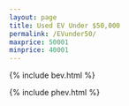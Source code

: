 ```yaml
---
layout: page
title: Used EV Under $50,000
permalink: /EVunder50/
maxprice: 50001
minprice: 40001
---
```

{% include bev.html %}

{% include phev.html %}